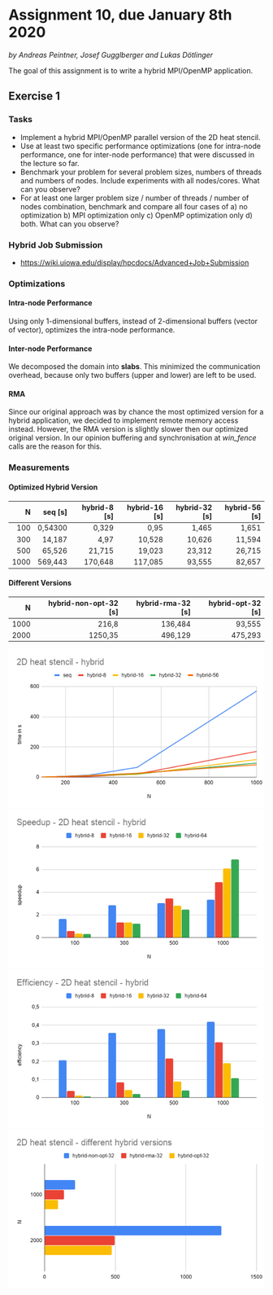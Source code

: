 # Assignment 10, due January 8th 2020

*by Andreas Peintner, Josef Gugglberger and Lukas Dötlinger*

The goal of this assignment is to write a hybrid MPI/OpenMP application.

## Exercise 1

### Tasks

- Implement a hybrid MPI/OpenMP parallel version of the 2D heat stencil.
- Use at least two specific performance optimizations (one for intra-node performance, one for inter-node performance) that were discussed in the lecture so far.
- Benchmark your problem for several problem sizes, numbers of threads and numbers of nodes. Include experiments with all nodes/cores. What can you observe?
- For at least one larger problem size / number of threads / number of nodes combination, benchmark and compare all four cases of a) no optimization b) MPI optimization only c) OpenMP optimization only d) both. What can you observe?

### Hybrid Job Submission

- https://wiki.uiowa.edu/display/hpcdocs/Advanced+Job+Submission

### Optimizations

#### Intra-node Performance

Using only 1-dimensional buffers, instead of 2-dimensional buffers (vector of vector), optimizes the intra-node performance.

#### Inter-node Performance

We decomposed the domain into **slabs**. This minimized the communication overhead, because only two buffers (upper and lower) are left to be used.

#### RMA

Since our original approach was by chance the most optimized version for a hybrid application, we decided to implement remote memory access instead. However, the RMA version is slightly slower then our optimized original version. In our opinion buffering and synchronisation at *win_fence* calls are the reason for this.

### Measurements

#### Optimized Hybrid Version

| N | seq [s] | hybrid-8 [s] | hybrid-16 [s] | hybrid-32 [s] | hybrid-56 [s]
| -: | -: | -: | -: | -: | -: |
| 100 | 0,54300 | 0,329 | 0,95 | 1,465 | 1,651
| 300 | 14,187 | 4,97 | 10,528 | 10,626 | 11,594
| 500 | 65,526 | 21,715 | 19,023 | 23,312 | 26,715
| 1000 | 569,443 | 170,648 | 117,085 | 93,555 | 82,657

#### Different Versions

| N | hybrid-non-opt-32 [s] | hybrid-rma-32 [s] | hybrid-opt-32 [s]
| -: | -: | -: | -: |
| 1000 | 216,8 | 136,484 | 93,555
| 2000 | 1250,35 | 496,129 | 475,293



![](./measurements/time.png)
![](./measurements/speed.png)
![](./measurements/eff.png)
![](./measurements/versions.png)
